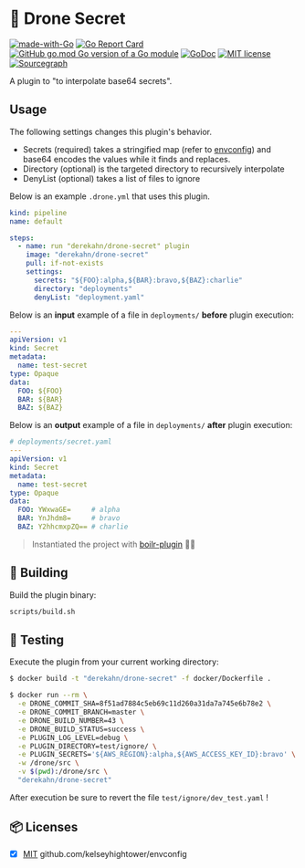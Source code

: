 # 🤫 Drone Secret

[![made-with-Go](https://img.shields.io/badge/Made%20with-Go-1f425f.svg)](http://golang.org)
[![Go Report Card](https://goreportcard.com/badge/github.com/derekahn/drone-secret)](https://goreportcard.com/report/github.com/derekahn/drone-secret)
[![GitHub go.mod Go version of a Go module](https://img.shields.io/github/go-mod/go-version/gomods/athens.svg)](https://github.com/derekahn/drone-secret)
[![GoDoc](https://img.shields.io/badge/godoc-reference-blue.svg)](https://pkg.go.dev/github.com/derekahn/drone-secret)
[![MIT license](https://img.shields.io/badge/License-MIT-blue.svg)](https://lbesson.mit-license.org/)
[![Sourcegraph](https://sourcegraph.com/github.com/gorilla/mux/-/badge.svg)](https://sourcegraph.com/github.com/derekahn/drone-secret?badge)

A plugin to "to interpolate base64 secrets".

## Usage

The following settings changes this plugin's behavior.

- Secrets (required) takes a stringified map (refer to [envconfig](https://github.com/kelseyhightower/envconfig)) and base64 encodes the values while it finds and replaces.
- Directory (optional) is the targeted directory to recursively interpolate
- DenyList (optional) takes a list of files to ignore

Below is an example `.drone.yml` that uses this plugin.

```yaml
kind: pipeline
name: default

steps:
  - name: run "derekahn/drone-secret" plugin
    image: "derekahn/drone-secret"
    pull: if-not-exists
    settings:
      secrets: "${FOO}:alpha,${BAR}:bravo,${BAZ}:charlie"
      directory: "deployments"
      denyList: "deployment.yaml"
```

Below is an **input** example of a file in `deployments/` **before** plugin execution:

```yaml
---
apiVersion: v1
kind: Secret
metadata:
  name: test-secret
type: Opaque
data:
  FOO: ${FOO}
  BAR: ${BAR}
  BAZ: ${BAZ}
```

Below is an **output** example of a file in `deployments/` **after** plugin execution:

```yaml
# deployments/secret.yaml
---
apiVersion: v1
kind: Secret
metadata:
  name: test-secret
type: Opaque
data:
  FOO: YWxwaGE=     # alpha
  BAR: YnJhdm8=     # bravo
  BAZ: Y2hhcmxpZQ== # charlie
```

> Instantiated the project with [boilr-plugin](https://github.com/drone/boilr-plugin) 👏🏽

## 🚀 Building

Build the plugin binary:

```bash
scripts/build.sh
```

## 🔬 Testing

Execute the plugin from your current working directory:

```bash
$ docker build -t "derekahn/drone-secret" -f docker/Dockerfile .

$ docker run --rm \
  -e DRONE_COMMIT_SHA=8f51ad7884c5eb69c11d260a31da7a745e6b78e2 \
  -e DRONE_COMMIT_BRANCH=master \
  -e DRONE_BUILD_NUMBER=43 \
  -e DRONE_BUILD_STATUS=success \
  -e PLUGIN_LOG_LEVEL=debug \
  -e PLUGIN_DIRECTORY=test/ignore/ \
  -e PLUGIN_SECRETS='${AWS_REGION}:alpha,${AWS_ACCESS_KEY_ID}:bravo' \
  -w /drone/src \
  -v $(pwd):/drone/src \
  "derekahn/drone-secret"
```

After execution be sure to revert the file `test/ignore/dev_test.yaml` !

## 📦 Licenses

- [x] [MIT](https://github.com/kelseyhightower/envconfig/blob/master/LICENSE) github.com/kelseyhightower/envconfig

